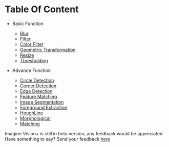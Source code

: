 # Table Of Content

- Basic Function

  - [Blur](Blur.md)
  - [Filter](Filter.md)
  - [Color Filter](ColorFilter.md)
  - [Geometric Transformation](GeometricTransformation.md)
  - [Resize](Resize.md)
  - [Thresholding](Thresholding.md)

- Advance Function

  - [Circle Detection](circledetection.md)
  <!-- - [Colour Spaces]() -->
  - [Corner Detection](CornerDetection.md)
  - [Edge Detection](EdgeDetection.md)
  - [Feature Matching](FeatureMatching.md)
  - [Image Segmentation](ImageSegmentation.md)
  - [Foreground Extraction](ForegroundExtraction.md)
  - [HoughLine](houghline.md)
  - [Morphological](Morphological.md)
  - [Matching](.md)

Imagine Vision+ is still in beta version, any feedback would be appreciated.  
Have something to say? Send your feedback [here](https://imaginevisionplus.com/feedback)
